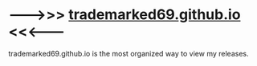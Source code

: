 # --->>> [trademarked69.github.io](https://trademarked69.github.io/) <<<---  
trademarked69.github.io is the most organized way to view my releases.

<!--
**Trademarked69/Trademarked69** is a ✨ _special_ ✨ repository because its `README.md` (this file) appears on your GitHub profile.

Here are some ideas to get you started:

- 🔭 I’m currently working on ...
- 🌱 I’m currently learning ...
- 👯 I’m looking to collaborate on ...
- 🤔 I’m looking for help with ...
- 💬 Ask me about ...
- 📫 How to reach me: ...
- 😄 Pronouns: ...
- ⚡ Fun fact: ...
-->

